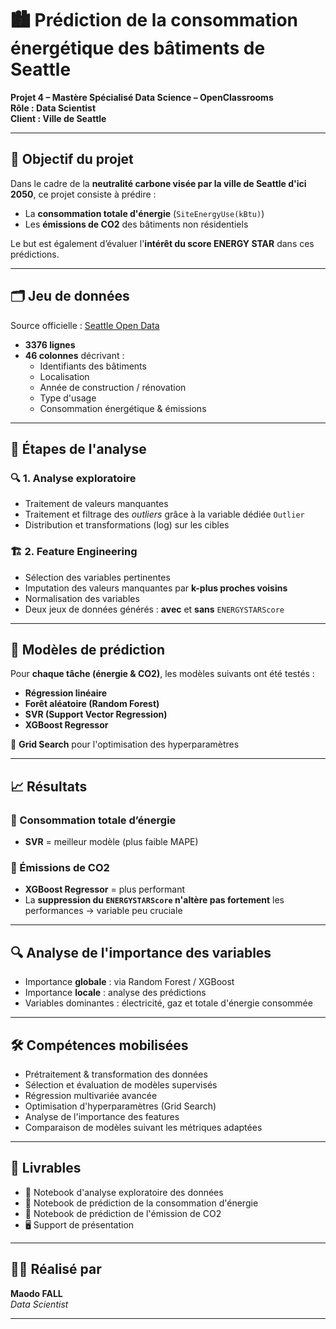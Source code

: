 # 🏙️ Prédiction de la consommation énergétique des bâtiments de Seattle

**Projet 4 – Mastère Spécialisé Data Science – OpenClassrooms**  
**Rôle : Data Scientist**  
**Client : Ville de Seattle**

---

## 🎯 Objectif du projet

Dans le cadre de la **neutralité carbone visée par la ville de Seattle d'ici 2050**, ce projet consiste à prédire :
- La **consommation totale d'énergie** (`SiteEnergyUse(kBtu)`)
- Les **émissions de CO2** des bâtiments non résidentiels

Le but est également d’évaluer l'**intérêt du score ENERGY STAR** dans ces prédictions.

---

## 🗂️ Jeu de données

Source officielle : [Seattle Open Data](https://data.seattle.gov/Built-Environment/Building-Energy-Benchmarking-Data-2015-Present/teqw-tu6e/about_data)  
- **3376 lignes**  
- **46 colonnes** décrivant :  
  - Identifiants des bâtiments  
  - Localisation  
  - Année de construction / rénovation  
  - Type d'usage  
  - Consommation énergétique & émissions

---

## 🧪 Étapes de l'analyse

### 🔍 1. Analyse exploratoire
- Traitement de valeurs manquantes
- Traitement et filtrage des *outliers* grâce à la variable dédiée `Outlier`
- Distribution et transformations (log) sur les cibles

### 🏗️ 2. Feature Engineering
- Sélection des variables pertinentes
- Imputation des valeurs manquantes par **k-plus proches voisins**
- Normalisation des variables
- Deux jeux de données générés : **avec** et **sans** `ENERGYSTARScore`

---

## 🤖 Modèles de prédiction

Pour **chaque tâche (énergie & CO2)**, les modèles suivants ont été testés :
- **Régression linéaire**
- **Forêt aléatoire (Random Forest)**
- **SVR (Support Vector Regression)**
- **XGBoost Regressor**

🔧 **Grid Search** pour l'optimisation des hyperparamètres

---

## 📈 Résultats

### 🔌 Consommation totale d’énergie
- **SVR** = meilleur modèle (plus faible MAPE)

### 🌱 Émissions de CO2
- **XGBoost Regressor** = plus performant
- La **suppression du `ENERGYSTARScore` n'altère pas fortement** les performances → variable peu cruciale

---

## 🔍 Analyse de l'importance des variables
- Importance **globale** : via Random Forest / XGBoost
- Importance **locale** : analyse des prédictions
- Variables dominantes : électricité, gaz et totale d'énergie consommée

---

## 🛠️ Compétences mobilisées

- Prétraitement & transformation des données
- Sélection et évaluation de modèles supervisés
- Régression multivariée avancée
- Optimisation d'hyperparamètres (Grid Search)
- Analyse de l'importance des features
- Comparaison de modèles suivant les métriques adaptées

---

## 📁 Livrables

- 📓 Notebook d'analyse exploratoire des données 
- 📓 Notebook de prédiction de la consommation d'énergie
- 📓 Notebook de prédiction de l'émission de CO2
- 🖥️ Support de présentation

---

## 🙋‍♂️ Réalisé par

**Maodo FALL**  
*Data Scientist*  

---
